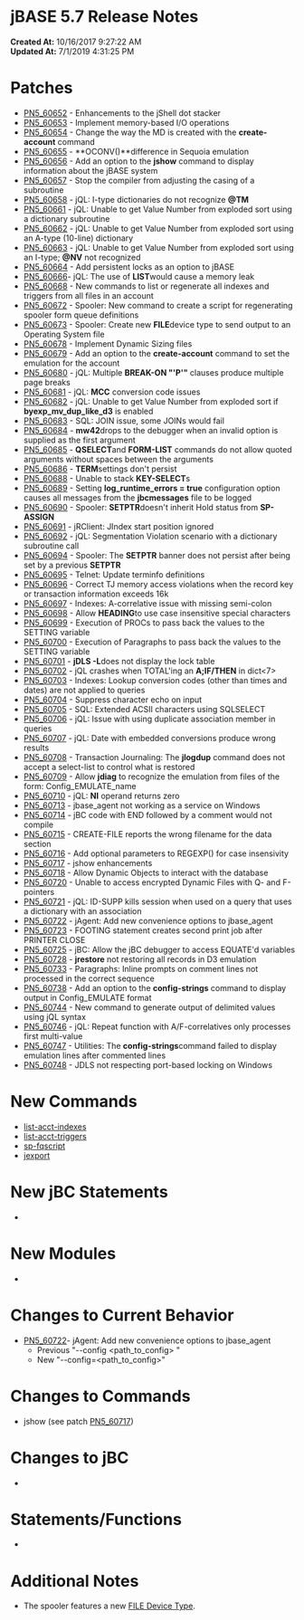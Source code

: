 # jBASE 5.7 Release Notes

**Created At:** 10/16/2017 9:27:22 AM  
**Updated At:** 7/1/2019 4:31:25 PM  


# Patches

- [PN5\_60652](pn5_60652) - Enhancements to the jShell dot stacker
- [PN5\_60653](PN5_60653) - Implement memory-based I/O operations
- [PN5\_60654](pn5_60654) - Change the way the MD is created with the **create-account** command
- [PN5\_60655](292194-pn5_60655) - **OCONV()**difference in Sequoia emulation
- [PN5\_60656](pn5_60656) - Add an option to the **jshow** command to display information about the jBASE system
- [PN5\_60657](PN5_60657) - Stop the compiler from adjusting the casing of a subroutine
- [PN5\_60658](292197-pn5_60658) - jQL: I-type dictionaries do not recognize **@TM**
- [PN5\_60661](PN5_60661) - jQL: Unable to get Value Number from exploded sort using a dictionary subroutine
- [PN5\_60662](PN5_60662) - jQL: Unable to get Value Number from exploded sort using an A-type (10-line) dictionary
- [PN5\_60663](PN5_60663) - jQL: Unable to get Value Number from exploded sort using an I-type; **@NV** not recognized
- [PN5\_60664](pn5_60664) - Add persistent locks as an option to jBASE
- [PN5\_60666](PN5_60666)- jQL: The use of **LIST**would cause a memory leak
- [PN5\_60668](PN5_60668) - New commands to list or regenerate all indexes and triggers from all files in an account
- [PN5\_60672](PN5_60672) - Spooler: New command to create a script for regenerating spooler form queue definitions
- [PN5\_60673](PN5_60673) - Spooler: Create new **FILE**device type to send output to an Operating System file
- [PN5\_60678](PN5_60678) - Implement Dynamic Sizing files
- [PN5\_60679](PN5_60679) - Add an option to the **create-account** command to set the emulation for the account
- [PN5\_60680](PN5_60680) - jQL: Multiple **BREAK-ON "'P'"** clauses produce multiple page breaks
- [PN5\_60681](PN5_60681) - jQL: **MCC** conversion code issues
- [PN5\_60682](PN5_60682) - jQL: Unable to get Value Number from exploded sort if **byexp\_mv\_dup\_like\_d3** is enabled
- [PN5\_60683](PN5_60683) - SQL: JOIN issue, some JOINs would fail
- [PN5\_60684](PN5_60684) - **mw42**drops to the debugger when an invalid option is supplied as the first argument
- [PN5\_60685](PN5_60685) - **QSELECT**and **FORM-LIST** commands do not allow quoted arguments without spaces between the arguments
- [PN5\_60686](PN5_60686) - **TERM**settings don't persist
- [PN5\_60688](PN5_60688) - Unable to stack **KEY-SELECT**s
- [PN5\_60689](PN5_60689) - Setting **log\_runtime\_errors = true** configuration option causes all messages from the **jbcmessages** file to be logged
- [PN5\_60690](PN5_60690) - Spooler: **SETPTR**doesn't inherit Hold status from **SP-ASSIGN**
- [PN5\_60691](PN5_60691) - jRClient: JIndex start position ignored
- [PN5\_60692](PN5_60692) - jQL: Segmentation Violation scenario with a dictionary subroutine call
- [PN5\_60694](PN5_60694) - Spooler: The **SETPTR** banner does not persist after being set by a previous **SETPTR**
- [PN5\_60695](PN5_60695) - Telnet: Update terminfo definitions
- [PN5\_60696](PN5_60696) - Correct TJ memory access violations when the record key or transaction information exceeds 16k
- [PN5\_60697](PN5_60697) - Indexes: A-correlative issue with missing semi-colon
- [PN5\_60698](PN5_60698) - Allow **HEADING**to use case insensitive special characters
- [PN5\_60699](pn5_60699) - Execution of PROCs to pass back the values to the SETTING variable
- [PN5\_60700](pn5_60700) - Execution of Paragraphs to pass back the values to the SETTING variable
- [PN5\_60701](pn5_60701) - **jDLS -L**does not display the lock table
- [PN5\_60702](pn5_60702) - jQL crashes when TOTAL'ing an **A;IF/THEN** in dict&lt;7&gt;
- [PN5\_60703](pn5_60703) - Indexes: Lookup conversion codes (other than times and dates) are not applied to queries
- [PN5\_60704](pn5_60704) - Suppress character echo on input
- [PN5\_60705](pn5_60705) - SQL: Extended ACSII characters using SQLSELECT
- [PN5\_60706](pn5_60706) - jQL: Issue with using duplicate association member in queries
- [PN5\_60707](pn5_60707) - jQL: Date with embedded conversions produce wrong results
- [PN5\_60708](pn5_60708) - Transaction Journaling: The **jlogdup** command does not accept a select-list to control what is restored
- [PN5\_60709](pn5_60709) - Allow **jdiag** to recognize the emulation from files of the form: Config\_EMULATE\_name
- [PN5\_60710](pn5_60710) - jQL: **NI** operand returns zero
- [PN5\_60713](PN5_60713) - jbase\_agent not working as a service on Windows
- [PN5\_60714](PN5_60714) - jBC code with END followed by a comment would not compile
- [PN5\_60715](pn5_60715) - CREATE-FILE reports the wrong filename for the data section
- [PN5\_60716](pn5_60716) - Add optional parameters to REGEXP() for case insensivity
- [PN5\_60717](pn5_60717) - jshow enhancements
- [PN5\_60718](pn5_60718) - Allow Dynamic Objects to interact with the database
- [PN5\_60720](pn5_60720) - Unable to access encrypted Dynamic Files with Q- and F-pointers
- [PN5\_60721](pn5_60721) - jQL: ID-SUPP kills session when used on a query that uses a dictionary with an association
- [PN5\_60722](pn5_60722) - jAgent: Add new convenience options to jbase\_agent
- [PN5\_60723](pn5_60723) - FOOTING statement creates second print job after PRINTER CLOSE
- [PN5\_60725](pn5_60725) - jBC: Allow the jBC debugger to access EQUATE'd variables
- [PN5\_60728](pn5_60728) - **jrestore** not restoring all records in D3 emulation
- [PN5\_60733](pn5_60733) - Paragraphs: Inline prompts on comment lines not processed in the correct sequence
- [PN5\_60738](pn5_60738) - Add an option to the **config-strings** command to display output in Config\_EMULATE format
- [PN5\_60744](pn5_60744) - New command to generate output of delimited values using jQL syntax
- [PN5\_60746](pn5_60746) - jQL: Repeat function with A/F-correlatives only processes first multi-value
- [PN5\_60747](pn5_60747) - Utilities: The **config-strings**command failed to display emulation lines after commented lines
- [PN5\_60748](pn5_60748) - JDLS not respecting port-based locking on Windows




# New Commands

- [list-acct-indexes](PN5_60668)
- [list-acct-triggers](PN5_60668)
- [sp-fqscript](PN5_60672)
- [jexport](pn5_60744)


# New jBC Statements

- 


# New Modules

- 


# Changes to Current Behavior 

- [PN5\_60722](pn5_60722)- jAgent: Add new convenience options to jbase\_agent
    - Previous "--config &lt;path\_to\_config&gt; "
    - New "--config=&lt;path\_to\_config&gt;"


# Changes to Commands

- jshow (see patch [PN5\_60717](pn5_60717))


# Changes to jBC 

- 


# Statements/Functions

- 


# Additional Notes

- The spooler features a new [FILE Device Type](PN5_60673).

